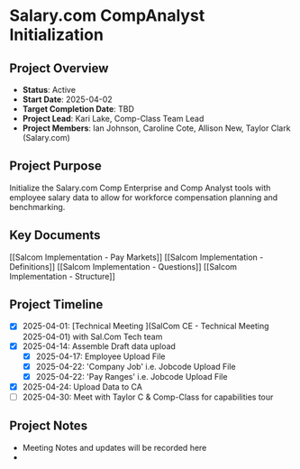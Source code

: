 # Salary.com CompAnalyst Initialization
## Project Overview
- **Status**: Active
- **Start Date**: 2025-04-02
- **Target Completion Date**: TBD
- **Project Lead**: Kari Lake, Comp-Class Team Lead
- **Project Members**: Ian Johnson, Caroline Cote, Allison New, Taylor Clark (Salary.com)
## Project Purpose
Initialize the Salary.com Comp Enterprise and Comp Analyst tools with employee salary data to allow for workforce compensation planning and benchmarking. 

## Key Documents
[[Salcom Implementation - Pay Markets]]
[[Salcom Implementation - Definitions]]
[[Salcom Implementation - Questions]]
[[Salcom Implementation - Structure]]
## Project Timeline

- [x] 2025-04-01: [Technical Meeting ](SalCom CE - Technical Meeting 2025-04-01) with Sal.Com Tech team
- [x] 2025-04-14: Assemble Draft data upload
	- [x] 2025-04-17: Employee Upload File
	- [x] 2025-04-22: 'Company Job' i.e. Jobcode Upload File
	- [x] 2025-04-22: 'Pay Ranges' i.e. Jobcode Upload File
- [x] 2025-04-24: Upload Data to CA
- [ ] 2025-04-30: Meet with Taylor C & Comp-Class for capabilities tour

## Project Notes
- Meeting Notes and updates will be recorded here
- 